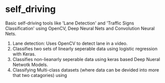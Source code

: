 # self_driving
Basic self-driving tools like 'Lane Detection' and 'Traffic Signs Classification' using OpenCV, Deep Neural Nets and Convolution Neural Nets. 


1. Lane detection: Uses OpenCV to detect lane in a video. 
2. Classifies two sets of linearly seperable data using logistic regression with Keras. 
3. Classifies non-lieanarly seperable data using keras based Deep Nueral Netwotk Models. 
4. Classifying Multi-class datasets (where data can be devided into more that two catagories) using 
